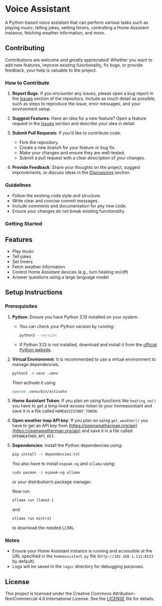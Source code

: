 # Voice Assistant

A Python-based voice assistant that can perform various tasks such as playing music, telling jokes, setting timers, controlling a Home Assistant instance, fetching weather information, and more.

## Contributing

Contributions are welcome and greatly appreciated! Whether you want to add new features, improve existing functionality, fix bugs, or provide feedback, your help is valuable to the project.

### How to Contribute

1. **Report Bugs**: If you encounter any issues, please open a bug report in the [Issues](https://github.com/GandalfBaum12371723613/VoiceAssistant/issues) section of the repository. Include as much detail as possible, such as steps to reproduce the issue, error messages, and your environment setup.

2. **Suggest Features**: Have an idea for a new feature? Open a feature request in the [Issues](https://github.com/GandalfBaum12371723613/VoiceAssistant/issues) section and describe your idea in detail.

3. **Submit Pull Requests**: If you'd like to contribute code:
   - Fork the repository.
   - Create a new branch for your feature or bug fix.
   - Make your changes and ensure they are well-tested.
   - Submit a pull request with a clear description of your changes.

4. **Provide Feedback**: Share your thoughts on the project, suggest improvements, or discuss ideas in the [Discussions](https://github.com/GandalfBaum12371723613/VoiceAssistant/discussions) section.

### Guidelines

- Follow the existing code style and structure.
- Write clear and concise commit messages.
- Include comments and documentation for any new code.
- Ensure your changes do not break existing functionality.

### Getting Started

## Features

- Play music
- Tell jokes
- Set timers
- Fetch weather information
- Control Home Assistant devices (e.g., turn heating on/off)
- Answer questions using a large language model

## Setup Instructions

### Prerequisites

1. **Python**: Ensure you have Python 3.13 installed on your system.
   - You can check your Python version by running:
     ```bash
     python3 --version
     ```
   - If Python 3.13 is not installed, download and install it from the [official Python website](https://www.python.org/downloads/).

2. **Virtual Environment**: It is recommended to use a virtual environment to manage dependencies.
    ```bash
    python3 -m venv .venv
    ```
    Then activate it using
    ```bash
    source .venv/bin/activate
    ```

3. **Home Assistant Token**: If you plan on using functions like ```heating_on()``` you have to get a long-lived-access-token to your homeassistant and save it in a file called ```HOMEASSISTANT_TOKEN```.

4. **Open weather map API key**: If you plan on using ```get_weather()``` you have to get an API key from [https://openweathermap.org/api](https://openweathermap.org/api) and save it in a file called ```OPENWEATHER_API_KEY```.

5. **Dependencies**: Install the Python dependencies using:
    ```bash
    pip install -r dependencies.txt
    ```
    You also have to install ```espeak-ng``` and ```ollama``` using:
    ```bash
    sudo pacman -S espeak-ng ollama
    ```
    or your distribution’s package manager.

    Now run:
    ```bash
    ollama run llama3.1
    ```
    and
    ```bash
    ollama run mistral
    ```
    to download the needed LLMs.

### Notes

- Ensure your Home Assistant instance is running and accessible at the URL specified in the `homeassistant.py` file (`http://192.168.1.111:8123` by default).
- Logs will be saved in the `logs/` directory for debugging purposes.

## License

This project is licensed under the Creative Commons Attribution-NonCommercial 4.0 International License. See the [LICENSE](LICENSE) file for details.

